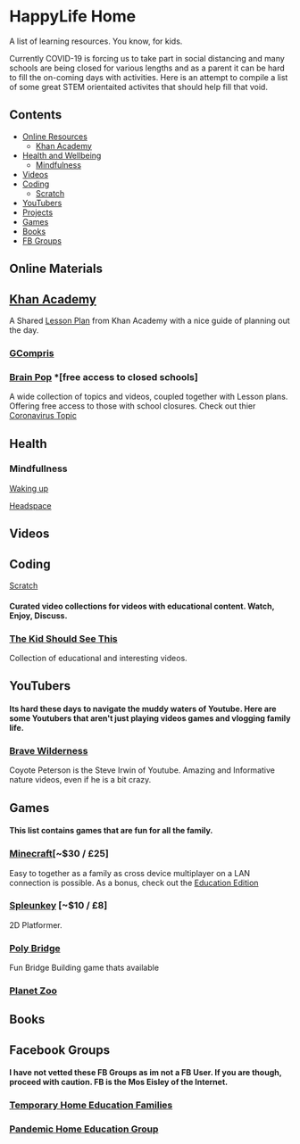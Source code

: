 # HappyLife Home
A list of learning resources. You know, for kids.

Currently COVID-19 is forcing us to take part in social distancing and many schools are being closed for various lengths and as a parent it can be hard to fill the on-coming days with activities. Here is an attempt to compile a list of some great STEM orientaited activites that should help fill that void. 


## Contents

- [Online Resources](#online)
  - [Khan Academy](#KhanAcademy)
- [Health and Wellbeing](#health)
  - [Mindfulness](#mindfullness)
- [Videos](#videos)
- [Coding](#coding)
  - [Scratch](#scratch)
- [YouTubers](#Youtubers)
- [Projects](#Projects)
- [Games](#games)
- [Books](#books)
- [FB Groups](#fbgroups)

## Online Materials

## [Khan Academy](https://www.khanacademy.org/)

A Shared [Lesson Plan](https://docs.google.com/document/d/e/2PACX-1vSZhOdEPAWjUQpqDkVAlJrFwxxZ9Sa6zGOq0CNRms6Z7DZNq-tQWS3OhuVCUbh_-P-WmksHAzbsrk9d/pub) from Khan Academy with a nice guide of planning out the day.

### [GCompris](https://gcompris.net/index-en.html)

### [Brain Pop](https://www.brainpop.com/) *[free access to closed schools]

A wide collection of topics and videos, coupled together with Lesson plans. Offering free access to those with school closures.
Check out thier [Coronavirus Topic](https://www.brainpop.com/health/diseasesinjuriesandconditions/coronavirus/)

## Health

### Mindfullness

[Waking up](https://wakingup.com/children/)

[Headspace](https://www.headspace.com/meditation/kids)
 
## Videos

## Coding

[Scratch](https://scratch.mit.edu/)

#### Curated video collections for videos with educational content. Watch, Enjoy, Discuss.

### [The Kid Should See This](https://thekidshouldseethis.com/)

Collection of educational and interesting videos.

## YouTubers

#### Its hard these days to navigate the muddy waters of Youtube. Here are some Youtubers that aren't just playing videos games and vlogging family life.

### [Brave Wilderness](https://www.youtube.com/channel/UC6E2mP01ZLH_kbAyeazCNdg)

Coyote Peterson is the Steve Irwin of Youtube. Amazing and Informative nature videos, even if he is a bit crazy. 

## Games

#### This list contains games that are fun for all the family.

### [Minecraft](https://minecraft.net)[~$30 / £25]

Easy to together as a family as cross device multiplayer on a LAN connection is possible. As a bonus, check out the [Education Edition](https://education.minecraft.net/) 

### [Spleunkey](https://spelunkyworld.com/index.html) [~$10 / £8]

2D Platformer.

### [Poly Bridge](http://polybridge.drycactus.com/)

Fun Bridge Building game thats available

### [Planet Zoo](https://www.planetzoogame.com/en-GB)

## Books

## Facebook Groups

#### I have not vetted these FB Groups as im not a FB User. If you are though, proceed with caution. FB is the Mos Eisley of the Internet.

### [Temporary Home Education Families](https://www.facebook.com/groups/1788992361238092/)

### [Pandemic Home Education Group](https://www.facebook.com/groups/297366181223860/)
